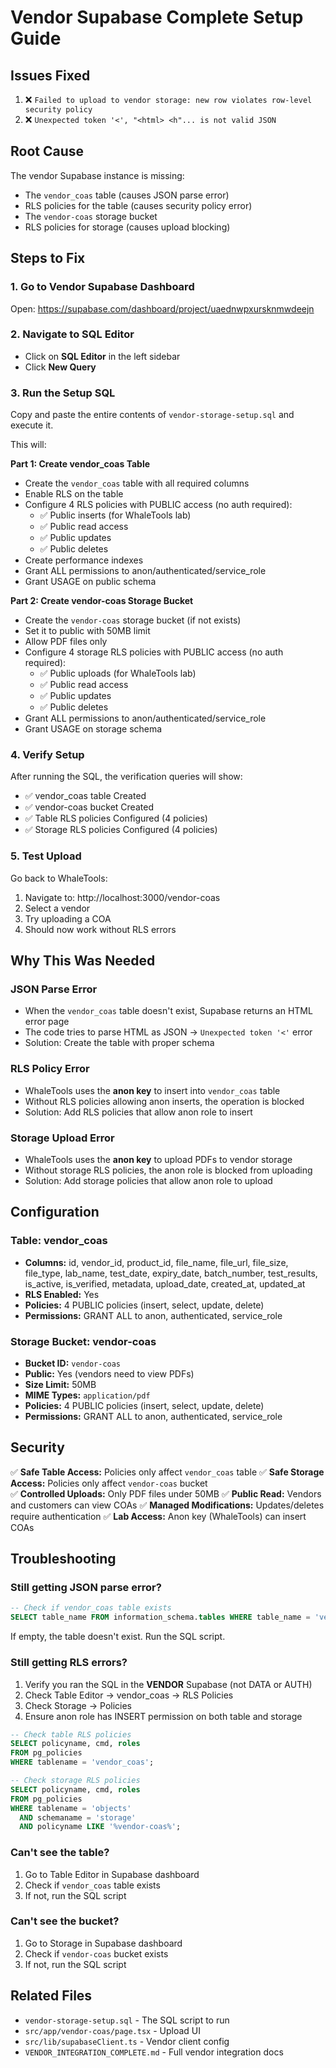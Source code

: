 # Vendor Supabase Complete Setup Guide

## Issues Fixed
1. ❌ `Failed to upload to vendor storage: new row violates row-level security policy`
2. ❌ `Unexpected token '<', "<html> <h"... is not valid JSON`

## Root Cause
The vendor Supabase instance is missing:
- The `vendor_coas` table (causes JSON parse error)
- RLS policies for the table (causes security policy error)
- The `vendor-coas` storage bucket
- RLS policies for storage (causes upload blocking)

## Steps to Fix

### 1. Go to Vendor Supabase Dashboard
Open: https://supabase.com/dashboard/project/uaednwpxursknmwdeejn

### 2. Navigate to SQL Editor
- Click on **SQL Editor** in the left sidebar
- Click **New Query**

### 3. Run the Setup SQL
Copy and paste the entire contents of `vendor-storage-setup.sql` and execute it.

This will:

**Part 1: Create vendor_coas Table**
- Create the `vendor_coas` table with all required columns
- Enable RLS on the table
- Configure 4 RLS policies with PUBLIC access (no auth required):
  - ✅ Public inserts (for WhaleTools lab)
  - ✅ Public read access
  - ✅ Public updates
  - ✅ Public deletes
- Create performance indexes
- Grant ALL permissions to anon/authenticated/service_role
- Grant USAGE on public schema

**Part 2: Create vendor-coas Storage Bucket**
- Create the `vendor-coas` storage bucket (if not exists)
- Set it to public with 50MB limit
- Allow PDF files only
- Configure 4 storage RLS policies with PUBLIC access (no auth required):
  - ✅ Public uploads (for WhaleTools lab)
  - ✅ Public read access
  - ✅ Public updates
  - ✅ Public deletes
- Grant ALL permissions to anon/authenticated/service_role
- Grant USAGE on storage schema

### 4. Verify Setup
After running the SQL, the verification queries will show:
- ✅ vendor_coas table Created
- ✅ vendor-coas bucket Created
- ✅ Table RLS policies Configured (4 policies)
- ✅ Storage RLS policies Configured (4 policies)

### 5. Test Upload
Go back to WhaleTools:
1. Navigate to: http://localhost:3000/vendor-coas
2. Select a vendor
3. Try uploading a COA
4. Should now work without RLS errors

## Why This Was Needed

### JSON Parse Error
- When the `vendor_coas` table doesn't exist, Supabase returns an HTML error page
- The code tries to parse HTML as JSON → `Unexpected token '<'` error
- Solution: Create the table with proper schema

### RLS Policy Error  
- WhaleTools uses the **anon key** to insert into `vendor_coas` table
- Without RLS policies allowing anon inserts, the operation is blocked
- Solution: Add RLS policies that allow anon role to insert

### Storage Upload Error
- WhaleTools uses the **anon key** to upload PDFs to vendor storage
- Without storage RLS policies, the anon role is blocked from uploading
- Solution: Add storage policies that allow anon role to upload

## Configuration

### Table: vendor_coas
- **Columns:** id, vendor_id, product_id, file_name, file_url, file_size, file_type, lab_name, test_date, expiry_date, batch_number, test_results, is_active, is_verified, metadata, upload_date, created_at, updated_at
- **RLS Enabled:** Yes
- **Policies:** 4 PUBLIC policies (insert, select, update, delete)
- **Permissions:** GRANT ALL to anon, authenticated, service_role

### Storage Bucket: vendor-coas
- **Bucket ID:** `vendor-coas`
- **Public:** Yes (vendors need to view PDFs)
- **Size Limit:** 50MB
- **MIME Types:** `application/pdf`
- **Policies:** 4 PUBLIC policies (insert, select, update, delete)
- **Permissions:** GRANT ALL to anon, authenticated, service_role

## Security
✅ **Safe Table Access:** Policies only affect `vendor_coas` table
✅ **Safe Storage Access:** Policies only affect `vendor-coas` bucket  
✅ **Controlled Uploads:** Only PDF files under 50MB
✅ **Public Read:** Vendors and customers can view COAs
✅ **Managed Modifications:** Updates/deletes require authentication
✅ **Lab Access:** Anon key (WhaleTools) can insert COAs

## Troubleshooting

### Still getting JSON parse error?
```sql
-- Check if vendor_coas table exists
SELECT table_name FROM information_schema.tables WHERE table_name = 'vendor_coas';
```
If empty, the table doesn't exist. Run the SQL script.

### Still getting RLS errors?
1. Verify you ran the SQL in the **VENDOR** Supabase (not DATA or AUTH)
2. Check Table Editor → vendor_coas → RLS Policies
3. Check Storage → Policies
4. Ensure anon role has INSERT permission on both table and storage

```sql
-- Check table RLS policies
SELECT policyname, cmd, roles 
FROM pg_policies 
WHERE tablename = 'vendor_coas';

-- Check storage RLS policies  
SELECT policyname, cmd, roles 
FROM pg_policies 
WHERE tablename = 'objects' 
  AND schemaname = 'storage'
  AND policyname LIKE '%vendor-coas%';
```

### Can't see the table?
1. Go to Table Editor in Supabase dashboard
2. Check if `vendor_coas` table exists
3. If not, run the SQL script

### Can't see the bucket?
1. Go to Storage in Supabase dashboard
2. Check if `vendor-coas` bucket exists
3. If not, run the SQL script

## Related Files
- `vendor-storage-setup.sql` - The SQL script to run
- `src/app/vendor-coas/page.tsx` - Upload UI
- `src/lib/supabaseClient.ts` - Vendor client config
- `VENDOR_INTEGRATION_COMPLETE.md` - Full vendor integration docs

